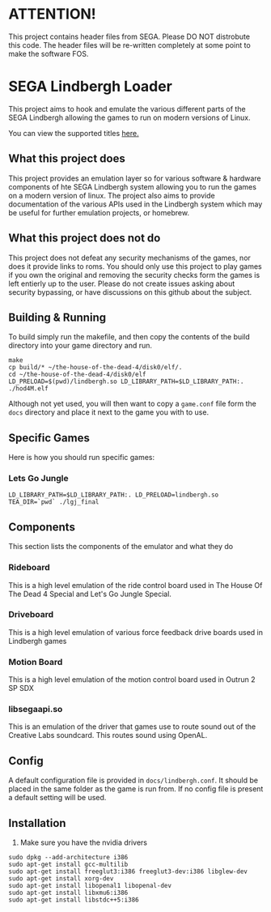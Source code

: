 # ATTENTION!

This project contains header files from SEGA. Please DO NOT distrobute this code. The header files will be re-written completely at some point to make the software FOS.

# SEGA Lindbergh Loader

This project aims to hook and emulate the various different parts of the SEGA Lindbergh allowing the games to run on modern versions of Linux.

You can view the supported titles [here.](docs/supported.md)

## What this project does

This project provides an emulation layer so for various software & hardware components of hte SEGA Lindbergh system allowing you to run the games on a modern version of linux. The project also aims to provide documentation of the various APIs used in the Lindbergh system which may be useful for further emulation projects, or homebrew.

## What this project does not do

This project does not defeat any security mechanisms of the games, nor does it provide links to roms. You should only use this project to play games if you own the original and removing the security checks form the games is left entierly up to the user. Please do not create issues asking about security bypassing, or have discussions on this github about the subject.

## Building & Running

To build simply run the makefile, and then copy the contents of the build directory into your game directory and run.

```
make
cp build/* ~/the-house-of-the-dead-4/disk0/elf/.
cd ~/the-house-of-the-dead-4/disk0/elf
LD_PRELOAD=$(pwd)/lindbergh.so LD_LIBRARY_PATH=$LD_LIBRARY_PATH:. ./hod4M.elf
```

Although not yet used, you will then want to copy a `game.conf` file form the `docs` directory and place it next to the game you with to use.

## Specific Games

Here is how you should run specific games:

### Lets Go Jungle

```LD_LIBRARY_PATH=$LD_LIBRARY_PATH:. LD_PRELOAD=lindbergh.so TEA_DIR=`pwd` ./lgj_final```

## Components

This section lists the components of the emulator and what they do

### Rideboard

This is a high level emulation of the ride control board used in The House Of The Dead 4 Special and Let's Go Jungle Special.

### Driveboard

This is a high level emulation of various force feedback drive boards used in Lindbergh games

### Motion Board

This is a high level emulation of the motion control board used in Outrun 2 SP SDX

### libsegaapi.so

This is an emulation of the driver that games use to route sound out of the Creative Labs soundcard. This routes sound using OpenAL.

## Config

A default configuration file is provided in `docs/lindbergh.conf`. It should be placed in the same folder as the game is run from. If no config file is present a default setting will be used. 

## Installation

1. Make sure you have the nvidia drivers

```
sudo dpkg --add-architecture i386 
sudo apt-get install gcc-multilib
sudo apt-get install freeglut3:i386 freeglut3-dev:i386 libglew-dev
sudo apt-get install xorg-dev
sudo apt-get install libopenal1 libopenal-dev
sudo apt-get install libxmu6:i386
sudo apt-get install libstdc++5:i386
```
